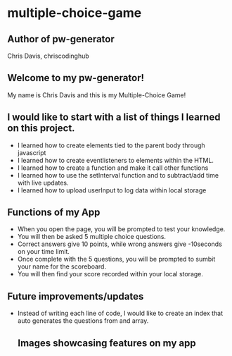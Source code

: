 # multiple-choice-game

## Author of pw-generator
Chris Davis, chriscodinghub

## Welcome to my pw-generator!
My name is Chris Davis and this is my Multiple-Choice Game!



## I would like to start with a list of things I learned on this project.
<ul>
    <li>I learned how to create elements tied to the parent body through javascript</li> 
    <li>I learned how to create eventlisteners to elements within the HTML.</li>
    <li>I learned how to create a function and make it call other functions</li>
    <li>I learned how to use the setInterval function and to subtract/add time with live updates.</li>
    <li>I learned how to upload userInput to log data within local storage</li>
</ul>

## Functions of my App
<ul>
    <li>When you open the page, you will be prompted to test your knowledge.</li>
    <li>You will then be asked 5 multiple choice questions.</li>
    <li>Correct answers give 10 points, while wrong answers give -10seconds on your time limit.</li>
    <li>Once complete with the 5 questions, you will be prompted to sumbit your name for the scoreboard.</li>
    <li>You will then find your score recorded within your local storage.</li>
</ul>

## Future improvements/updates
<ul>
    <li>Instead of writing each line of code, I would like to create an index that auto generates the questions from and array.</li>
    
    

## Images showcasing features on my app



<br>



<br>



<br>



<br>



<br>


